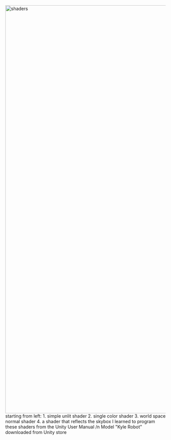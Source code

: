 <img width="1282" alt="shaders" src="https://github.com/guolyuying/shader/assets/149437119/2cc80e93-2042-486d-967c-d1a50c82d7ca">
starting from left: 1. simple unlit shader 2. single color shader 3. world space normal shader 4. a shader that reflects the skybox
I learned to program these shaders from the Unity User Manual /n
Model "Kyle Robot" downloaded from Unity store 

